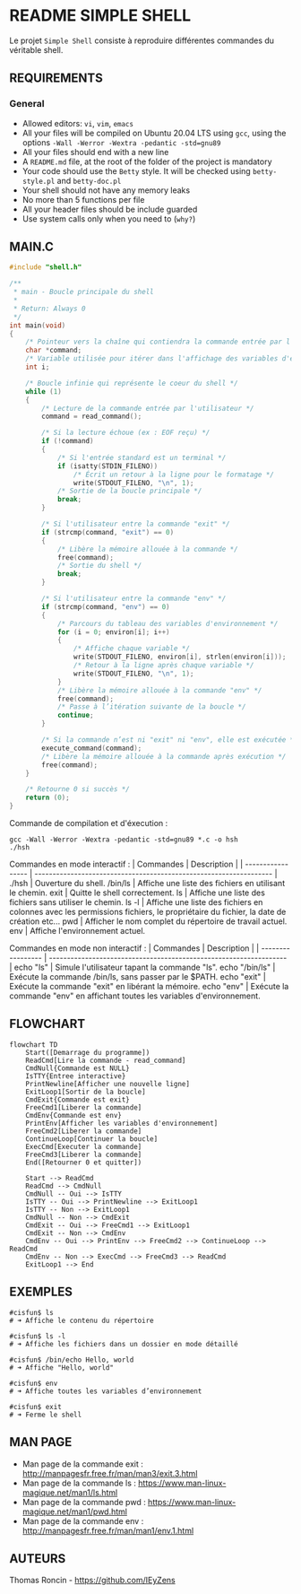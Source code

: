# README SIMPLE SHELL

Le projet ```Simple Shell``` consiste à reproduire différentes commandes du véritable shell.

## REQUIREMENTS

### General

- Allowed editors: ```vi```, ```vim```, ```emacs```
- All your files will be compiled on Ubuntu 20.04 LTS using ```gcc```, using the options ```-Wall -Werror -Wextra -pedantic -std=gnu89```
- All your files should end with a new line
- A ```README.md``` file, at the root of the folder of the project is mandatory
- Your code should use the ```Betty``` style. It will be checked using ```betty-style.pl``` and ```betty-doc.pl```
- Your shell should not have any memory leaks
- No more than 5 functions per file
- All your header files should be include guarded
- Use system calls only when you need to (```why?```)

## MAIN.C

```c
#include "shell.h"

/**
 * main - Boucle principale du shell
 *
 * Return: Always 0
 */
int main(void)
{
	/* Pointeur vers la chaîne qui contiendra la commande entrée par l'utilisateur */
	char *command;
	/* Variable utilisée pour itérer dans l'affichage des variables d'environnement */
	int i;

	/* Boucle infinie qui représente le coeur du shell */
	while (1)
	{
		/* Lecture de la commande entrée par l'utilisateur */
		command = read_command();

		/* Si la lecture échoue (ex : EOF reçu) */
		if (!command)
		{
			/* Si l'entrée standard est un terminal */
			if (isatty(STDIN_FILENO))
				/* Écrit un retour à la ligne pour le formatage */
				write(STDOUT_FILENO, "\n", 1);
			/* Sortie de la boucle principale */
			break;
		}

		/* Si l'utilisateur entre la commande "exit" */
		if (strcmp(command, "exit") == 0)
		{
			/* Libère la mémoire allouée à la commande */
			free(command);
			/* Sortie du shell */
			break;
		}

		/* Si l'utilisateur entre la commande "env" */
		if (strcmp(command, "env") == 0)
		{
			/* Parcours du tableau des variables d'environnement */
			for (i = 0; environ[i]; i++)
			{
				/* Affiche chaque variable */
				write(STDOUT_FILENO, environ[i], strlen(environ[i]));
				/* Retour à la ligne après chaque variable */
				write(STDOUT_FILENO, "\n", 1);
			}
			/* Libère la mémoire allouée à la commande "env" */
			free(command);
			/* Passe à l’itération suivante de la boucle */
			continue;
		}

		/* Si la commande n’est ni "exit" ni "env", elle est exécutée */
		execute_command(command);
		/* Libère la mémoire allouée à la commande après exécution */
		free(command);
	}

	/* Retourne 0 si succès */
	return (0);
}
```
Commande de compilation et d'éxecution :

```
gcc -Wall -Werror -Wextra -pedantic -std=gnu89 *.c -o hsh
./hsh
```

Commandes en mode interactif :
| Commandes            | Description                                                               |
| ----------------- | ------------------------------------------------------------------ |
./hsh | Ouverture du shell.
/bin/ls | Affiche une liste des fichiers en utilisant le chemin.
exit | Quitte le shell correctement.
ls | Affiche une liste des fichiers sans utiliser le chemin.
ls -l | Affiche une liste des fichiers en colonnes avec les permissions fichiers, le propriétaire du fichier, la date de création etc...
pwd | Afficher le nom complet du répertoire de travail actuel.
env | Affiche l'environnement actuel.

Commandes en mode non interactif :
| Commandes            | Description                                                               |
| ----------------- | ------------------------------------------------------------------ |
echo "ls" | Simule l'utilisateur tapant la commande "ls".
echo "/bin/ls" | Exécute la commande /bin/ls, sans passer par le $PATH.
echo "exit" | Exécute la commande "exit" en libérant la mémoire.
echo "env" | Exécute la commande "env" en affichant toutes les variables d'environnement.

## FLOWCHART

```mermaid
flowchart TD
	Start([Demarrage du programme])
	ReadCmd[Lire la commande - read_command]
	CmdNull{Commande est NULL}
	IsTTY{Entree interactive}
	PrintNewline[Afficher une nouvelle ligne]
	ExitLoop1[Sortir de la boucle]
	CmdExit{Commande est exit}
	FreeCmd1[Liberer la commande]
	CmdEnv{Commande est env}
	PrintEnv[Afficher les variables d'environnement]
	FreeCmd2[Liberer la commande]
	ContinueLoop[Continuer la boucle]
	ExecCmd[Executer la commande]
	FreeCmd3[Liberer la commande]
	End([Retourner 0 et quitter])

	Start --> ReadCmd
	ReadCmd --> CmdNull
	CmdNull -- Oui --> IsTTY
	IsTTY -- Oui --> PrintNewline --> ExitLoop1
	IsTTY -- Non --> ExitLoop1
	CmdNull -- Non --> CmdExit
	CmdExit -- Oui --> FreeCmd1 --> ExitLoop1
	CmdExit -- Non --> CmdEnv
	CmdEnv -- Oui --> PrintEnv --> FreeCmd2 --> ContinueLoop --> ReadCmd
	CmdEnv -- Non --> ExecCmd --> FreeCmd3 --> ReadCmd
	ExitLoop1 --> End
```

## EXEMPLES

```
#cisfun$ ls
# ➜ Affiche le contenu du répertoire

#cisfun$ ls -l
# ➜ Affiche les fichiers dans un dossier en mode détaillé

#cisfun$ /bin/echo Hello, world
# ➜ Affiche "Hello, world"

#cisfun$ env
# ➜ Affiche toutes les variables d’environnement

#cisfun$ exit
# ➜ Ferme le shell
```

## MAN PAGE
- Man page de la commande exit : http://manpagesfr.free.fr/man/man3/exit.3.html
- Man page de la commande ls : https://www.man-linux-magique.net/man1/ls.html
- Man page de la commande pwd : https://www.man-linux-magique.net/man1/pwd.html
- Man page de la commande env : http://manpagesfr.free.fr/man/man1/env.1.html

## AUTEURS
Thomas Roncin - https://github.com/IEyZens
